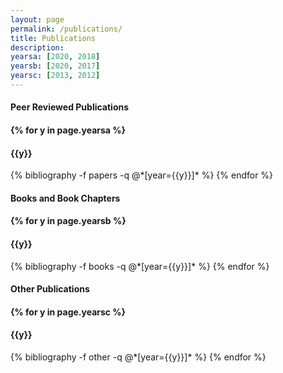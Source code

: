 ```yaml
---
layout: page
permalink: /publications/
title: Publications
description: 
yearsa: [2020, 2018]
yearsb: [2020, 2017]
yearsc: [2013, 2012]
---
```


<h4>Peer Reviewed Publications<h4/>

{% for y in page.yearsa %}
  <h4 class="year">{{y}}</h4>
  {% bibliography -f papers -q @*[year={{y}}]* %}
{% endfor %}

<h4>Books and Book Chapters<h4/>

{% for y in page.yearsb %}
  <h4 class="year">{{y}}</h4>
  {% bibliography -f books -q @*[year={{y}}]* %}
{% endfor %}


<h4>Other Publications<h4/>

{% for y in page.yearsc %}
  <h4 class="year">{{y}}</h4>
  {% bibliography -f other -q @*[year={{y}}]* %}
{% endfor %}



